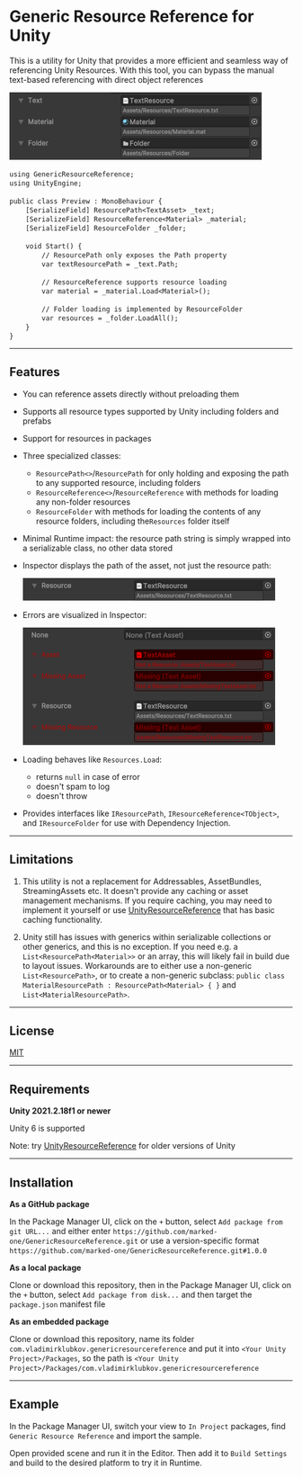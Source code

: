 # Generic Resource Reference for Unity

This is a utility for Unity that provides a more efficient and seamless way of referencing Unity Resources. With this tool, you can bypass the manual text-based referencing with direct object references

![Preview](Documentation~/Preview.png)

```
using GenericResourceReference;
using UnityEngine;

public class Preview : MonoBehaviour {
    [SerializeField] ResourcePath<TextAsset> _text;
    [SerializeField] ResourceReference<Material> _material;
    [SerializeField] ResourceFolder _folder;

    void Start() {
        // ResourcePath only exposes the Path property
        var textResourcePath = _text.Path;
        
        // ResourceReference supports resource loading
        var material = _material.Load<Material>();
        
        // Folder loading is implemented by ResourceFolder
        var resources = _folder.LoadAll(); 
    }
}
```

---

## Features

- You can reference assets directly without preloading them
- Supports all resource types supported by Unity including folders and prefabs
- Support for resources in packages
- Three specialized classes:
  - `ResourcePath<>`/`ResourcePath` for only holding and exposing the path to any supported resource, including folders
  - `ResourceReference<>`/`ResourceReference` with methods for loading any non-folder resources
  - `ResourceFolder` with methods for loading the contents of any resource folders, including the`Resources` folder itself
- Minimal Runtime impact: the resource path string is simply wrapped into a serializable class, no other data stored
- Inspector displays the path of the asset, not just the resource path:

  ![AssetPath](Documentation~/AssetPath.png)

- Errors are visualized in Inspector:

  ![ErrorVisuals](Documentation~/ErrorVisuals.png)

- Loading behaves like `Resources.Load`:
  - returns `null` in case of error
  - doesn't spam to log
  - doesn't throw

- Provides interfaces like `IResourcePath`, `IResourceReference<TObject>`, and `IResourceFolder` for use with Dependency Injection.

---

## Limitations

1. This utility is not a replacement for Addressables, AssetBundles, StreamingAssets etc. It doesn't provide any caching or asset management mechanisms. If you require caching, you may need to implement it yourself or use [UnityResourceReference](https://github.com/paulhayes/UnityResourceReference) that has basic caching functionality.

2. Unity still has issues with generics within serializable collections or other generics, and this is no exception. If you need e.g. a `List<ResourcePath<Material>>` or an array, this will likely fail in build due to layout issues. Workarounds are to either use a non-generic `List<ResourcePath>`, or to create a non-generic subclass: `public class MaterialResourcePath : ResourcePath<Material> { }` and  `List<MaterialResourcePath>`.

---

## License

[MIT](LICENSE.md)

---

## Requirements

**Unity 2021.2.18f1 or newer**

Unity 6 is supported

Note: try [UnityResourceReference](https://github.com/paulhayes/UnityResourceReference) for older versions of Unity

---

## Installation

**As a GitHub package**

In the Package Manager UI, click on the `+` button, select `Add package from git URL...` and either enter `https://github.com/marked-one/GenericResourceReference.git` or use a version-specific format `https://github.com/marked-one/GenericResourceReference.git#1.0.0`


**As a local package**

Clone or download this repository, then in the Package Manager UI, click on the `+` button, select `Add package from disk...` and then target the `package.json` manifest file


**As an embedded package**

Clone or download this repository, name its folder `com.vladimirklubkov.genericresourcereference` and put it into `<Your Unity Project>/Packages`, so the path is `<Your Unity Project>/Packages/com.vladimirklubkov.genericresourcereference`

---

## Example

In the Package Manager UI, switch your view to `In Project` packages, find `Generic Resource Reference` and import the sample.

Open provided scene and run it in the Editor. Then add it to `Build Settings` and build to the desired platform to try it in Runtime.